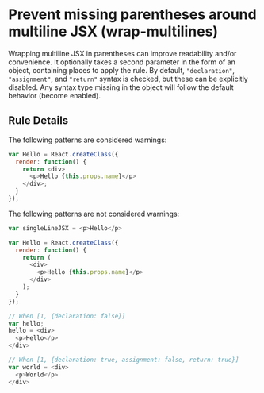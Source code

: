 # Prevent missing parentheses around multiline JSX (wrap-multilines)

Wrapping multiline JSX in parentheses can improve readability and/or convenience. It optionally takes a second parameter in the form of an object, containing places to apply the rule. By default, `"declaration"`, `"assignment"`, and `"return"` syntax is checked, but these can be explicitly disabled. Any syntax type missing in the object will follow the default behavior (become enabled).

## Rule Details

The following patterns are considered warnings:

```js
var Hello = React.createClass({
  render: function() {
    return <div>
      <p>Hello {this.props.name}</p>
    </div>;
  }
});
```

The following patterns are not considered warnings:

```js
var singleLineJSX = <p>Hello</p>

var Hello = React.createClass({
  render: function() {
    return (
      <div>
        <p>Hello {this.props.name}</p>
      </div>
    );
  }
});

// When [1, {declaration: false}]
var hello;
hello = <div>
  <p>Hello</p>
</div>

// When [1, {declaration: true, assignment: false, return: true}]
var world = <div>
  <p>World</p>
</div>
```
